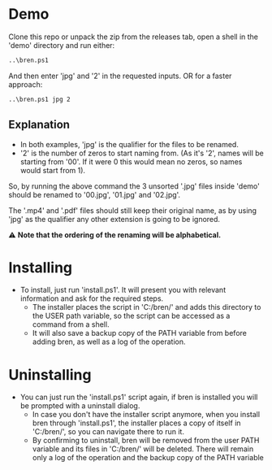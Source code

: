# Demo
Clone this repo or unpack the zip from the releases tab, open a shell in the 'demo' directory and run either:

```bash
..\bren.ps1
```

And then enter 'jpg' and '2' in the requested inputs. OR for a faster approach:

```bash
..\bren.ps1 jpg 2
```

## Explanation
- In both examples, 'jpg' is the qualifier for the files to be renamed.
- '2' is the number of zeros to start naming from. (As it's '2', names will be starting from '00'. If it were 0 this would mean no zeros, so names would start from 1).

So, by running the above command the 3 unsorted '.jpg' files inside 'demo' should be renamed to '00.jpg', '01.jpg' and '02.jpg'.

The '.mp4' and '.pdf' files should still keep their original name, as by using 'jpg' as the qualifier any other extension is going to be ignored.

⚠️ **Note that the ordering of the renaming will be alphabetical.**

# Installing
- To install, just run 'install.ps1'. It will present you with relevant information and ask for the required steps.
  - The installer places the script in 'C:/bren/' and adds this directory to the USER path variable, so the script can be accessed as a command from a shell.
  - It will also save a backup copy of the PATH variable from before adding bren, as well as a log of the operation.

# Uninstalling
- You can just run the 'install.ps1' script again, if bren is installed you will be prompted with a uninstall dialog. 
  - In case you don't have the installer script anymore, when you install bren through 'install.ps1', the installer places a copy of itself in 'C:/bren/', so you can navigate there to run it.
  - By confirming to uninstall, bren will be removed from the user PATH variable and its files in 'C:/bren/' will be deleted. There will remain only a log of the operation and the backup copy of the PATH variable
